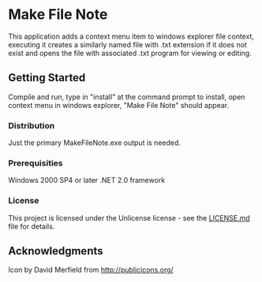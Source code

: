 # Make File Note

This application adds a context menu item to windows explorer file context,
executing it creates a similarly named file with .txt extension if it does
not exist and opens the file with associated .txt program for viewing or
editing.

## Getting Started

Compile and run, type in "install" at the command prompt to install,
open context menu in windows explorer, "Make File Note" should appear.

### Distribution

Just the primary MakeFileNote.exe output is needed.

### Prerequisities

Windows 2000 SP4 or later
.NET 2.0 framework

### License

This project is licensed under the Unlicense license - see the
[LICENSE.md](LICENSE.md) file for details.

## Acknowledgments

Icon by David Merfield from http://publicicons.org/

